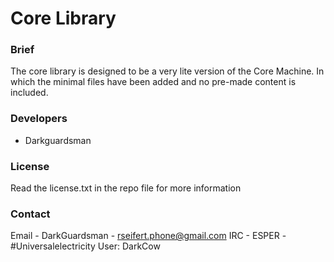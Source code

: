 # Core Library


### Brief
The core library is designed to be a very lite version of the Core Machine. In which the minimal files have been added and no pre-made content is included. 
### Developers
* Darkguardsman

### License
Read the license.txt in the repo file for more information

### Contact
Email - DarkGuardsman - rseifert.phone@gmail.com
IRC - ESPER - #Universalelectricity User: DarkCow

